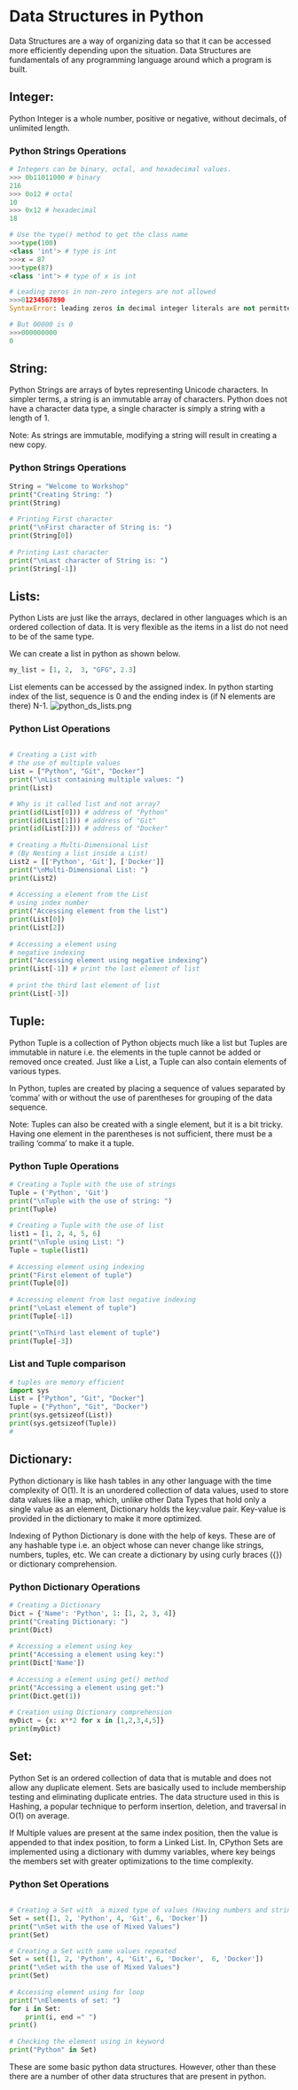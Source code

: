 # Data Structures in Python
Data Structures are a way of organizing data so that it can be accessed more efficiently depending upon the situation. Data Structures are fundamentals of any programming language around which a program is built. 
## Integer:

Python Integer is a whole number, positive or negative, without decimals, of unlimited length.


### Python Strings Operations
```python
# Integers can be binary, octal, and hexadecimal values.
>>> 0b11011000 # binary
216
>>> 0o12 # octal
10
>>> 0x12 # hexadecimal
18

# Use the type() method to get the class name
>>>type(100)
<class 'int'> # type is int
>>>x = 87
>>>type(87)
<class 'int'> # type of x is int

# Leading zeros in non-zero integers are not allowed
>>>01234567890
SyntaxError: leading zeros in decimal integer literals are not permitted;

# But 00000 is 0
>>>000000000
0
```

## String:

Python Strings are arrays of bytes representing Unicode characters. In simpler terms, a string is an immutable array of characters. Python does not have a character data type, a single character is simply a string with a length of 1.

Note: As strings are immutable, modifying a string will result in creating a new copy.

### Python Strings Operations
```python
String = "Welcome to Workshop"
print("Creating String: ") 
print(String) 
      
# Printing First character 
print("\nFirst character of String is: ") 
print(String[0]) 
      
# Printing Last character 
print("\nLast character of String is: ") 
print(String[-1])
```

## Lists:
Python Lists are just like the arrays, declared in other languages which is an ordered collection of data. It is very flexible as the items in a list do not need to be of the same type.

We can create a list in python as shown below.
```python
my_list = [1, 2,  3, "GFG", 2.3]
```
List elements can be accessed by the assigned index. In python starting index of the list, sequence is 0 and the ending index is (if N elements are there) N-1.
![python_ds_lists.png](images/python_ds_lists.png)

### Python List Operations

```python

# Creating a List with 
# the use of multiple values
List = ["Python", "Git", "Docker"] 
print("\nList containing multiple values: ") 
print(List)

# Why is it called list and not array?
print(id(List[0])) # address of "Python"
print(id(List[1])) # address of "Git"
print(id(List[2])) # address of "Docker"
  
# Creating a Multi-Dimensional List 
# (By Nesting a list inside a List) 
List2 = [['Python', 'Git'], ['Docker']] 
print("\nMulti-Dimensional List: ") 
print(List2) 
  
# Accessing a element from the List 
# using index number 
print("Accessing element from the list") 
print(List[0])  
print(List[2]) 
  
# Accessing a element using 
# negative indexing 
print("Accessing element using negative indexing") 
print(List[-1]) # print the last element of list 
      
# print the third last element of list  
print(List[-3])
```

## Tuple:
Python Tuple is a collection of Python objects much like a list but Tuples are immutable in nature i.e. the elements in the tuple cannot be added or removed once created. Just like a List, a Tuple can also contain elements of various types.

In Python, tuples are created by placing a sequence of values separated by ‘comma’ with or without the use of parentheses for grouping of the data sequence.

Note: Tuples can also be created with a single element, but it is a bit tricky. Having one element in the parentheses is not sufficient, there must be a trailing ‘comma’ to make it a tuple.

### Python Tuple Operations
```python
# Creating a Tuple with the use of strings
Tuple = ('Python', 'Git')
print("\nTuple with the use of string: ")
print(Tuple)
      
# Creating a Tuple with the use of list
list1 = [1, 2, 4, 5, 6]
print("\nTuple using List: ")
Tuple = tuple(list1)
  
# Accessing element using indexing
print("First element of tuple")
print(Tuple[0])
  
# Accessing element from last negative indexing
print("\nLast element of tuple")
print(Tuple[-1])
    
print("\nThird last element of tuple")
print(Tuple[-3])
```

### List and Tuple comparison
```python
# tuples are memory efficient
import sys
List = ["Python", "Git", "Docker"]
Tuple = ("Python", "Git", "Docker")
print(sys.getsizeof(List))
print(sys.getsizeof(Tuple))
# 
```

## Dictionary:

Python dictionary is like hash tables in any other language with the time complexity of O(1). It is an unordered collection of data values, used to store data values like a map, which, unlike other Data Types that hold only a single value as an element, Dictionary holds the key:value pair. Key-value is provided in the dictionary to make it more optimized. 

Indexing of Python Dictionary is done with the help of keys. These are of any hashable type i.e. an object whose can never change like strings, numbers, tuples, etc. We can create a dictionary by using curly braces ({}) or dictionary comprehension.

### Python Dictionary Operations

```python
# Creating a Dictionary
Dict = {'Name': 'Python', 1: [1, 2, 3, 4]}
print("Creating Dictionary: ")
print(Dict)
  
# Accessing a element using key 
print("Accessing a element using key:") 
print(Dict['Name']) 
  
# Accessing a element using get() method 
print("Accessing a element using get:") 
print(Dict.get(1)) 
  
# Creation using Dictionary comprehension
myDict = {x: x**2 for x in [1,2,3,4,5]}
print(myDict)
```
## Set:

Python Set is an ordered collection of data that is mutable and does not allow any duplicate element. Sets are basically used to include membership testing and eliminating duplicate entries. The data structure used in this is Hashing, a popular technique to perform insertion, deletion, and traversal in O(1) on average. 

If Multiple values are present at the same index position, then the value is appended to that index position, to form a Linked List. In, CPython Sets are implemented using a dictionary with dummy variables, where key beings the members set with greater optimizations to the time complexity.

### Python Set Operations

```python

# Creating a Set with  a mixed type of values (Having numbers and strings) 
Set = set([1, 2, 'Python', 4, 'Git', 6, 'Docker']) 
print("\nSet with the use of Mixed Values") 
print(Set) 

# Creating a Set with same values repeated
Set = set([1, 2, 'Python', 4, 'Git', 6, 'Docker',  6, 'Docker']) 
print("\nSet with the use of Mixed Values") 
print(Set) 
  
# Accessing element using for loop 
print("\nElements of set: ") 
for i in Set: 
    print(i, end =" ") 
print()
  
# Checking the element using in keyword 
print("Python" in Set)
```

These are some basic python data structures. However, other than these there are a number of other data structures that are present in python.


